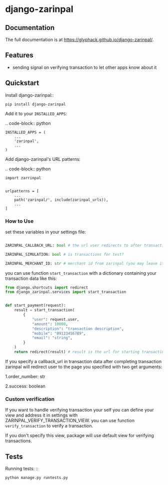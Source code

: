 # django-zarinpal

Documentation
-------------

The full documentation is at https://glyphack.github.io/django-zarinpal/.

Features
--------

- sending signal on verifying transaction to let other apps know about it

Quickstart
----------

Install django-zarinpal::

    pip install django-zarinpal

Add it to your `INSTALLED_APPS`:

.. code-block:: python

    INSTALLED_APPS = (
        ...
        'zarinpal',
        ...
    )

Add django-zarinpal's URL patterns:

.. code-block:: python

    import zarrinpal


    urlpatterns = [
        ...
        path('zarinpal/', include(zarinpal_urls)),
        ...
    ]



### How to Use

set these variables in your settings file:

```python

ZARINPAL_CALLBACK_URL: bool # the url user redirects to after transaction

ZARINPAL_SIMULATION: bool # is transactions for test?

ZARINPAL_MERCHANT_ID: str # merchant id from zarinpal (you may leave it blank if you set the simulation to True)
```

you can use function `start_transaction` with a dictionary containing your transaction data like this:

```python
from django.shortcuts import redirect
from django_zarinpal.services import start_transaction


def start_payment(request):
    result = start_transaction(
        {
            "user": request.user,
            "amount": 10000,
            "description": "transaction description",
            "mobile": "09123456789",
            "email": "string",
        }
    )
    return redirect(result) # result is the url for starting transaction
```

If you specify a callback_url in transaction data after completing transaction zarinpal will redirect user to the page you specified with two get arguments:

1.order_number: str

2.success: boolean

### Custom verification

If you want to handle verifying transaction your self you can define your view and 
address it in settings with ZARINPAL_VERIFY_TRANSACTION_VIEW. you can use function
`verify_transaction` to verify a transaction.

If you don't specify this view, package will use default view for verifying transactions.

Tests
--------
Running tests: ::

    python manage.py runtests.py
